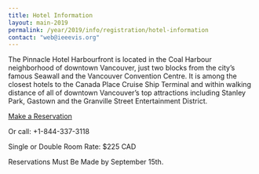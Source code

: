 ```yaml
---
title: Hotel Information
layout: main-2019
permalink: /year/2019/info/registration/hotel-information
contact: "web@ieeevis.org"
---
```


The Pinnacle Hotel Harbourfront is located in the Coal Harbour neighborhood of downtown Vancouver, just two blocks from the city’s famous Seawall and the Vancouver Convention Centre. It is among the closest hotels to the Canada Place Cruise Ship Terminal and within walking distance of all of downtown Vancouver’s top attractions including Stanley Park, Gastown and the Granville Street Entertainment District.

<p class="ieeevis-btn-wrapper"><a href="https://book.passkey.com/event/49878993/owner/2075/home" class="ieeevis-btn">Make a Reservation</a></p>

Or call: +1-844-337-3118

Single or Double Room Rate: $225 CAD

Reservations Must Be Made by September 15th.
 

